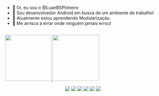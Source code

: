 - 👋 Oi, eu sou o @LuanBSPinheiro
- 👀 Sou desenvolvedor Android em busca de um ambiente de trabalho!
- 🌱 Atualmente estou aprendendo Modularização.
- 💞️ Me arrisco a errar onde ninguém jamais errou!
##
 <div>
   <a href="https://github.com/LuanBSPinheiro">
     <img height="150em" src="https://github-readme-stats.vercel.app/api?username=LuanBSPinheiro&show_icons=true&theme=blueberry&include_all_commits=true&count_private=true"/>
     <img height="150em" src="https://github-readme-stats.vercel.app/api/top-langs/?username=LuanBSPinheiro&theme=blueberry"/></a>
  </div>
 <p align="center">
  <a href= "https://wa.me/5561985055826">
     <img src="https://img.shields.io/badge/WhatsApp-25D366?style=for-the-badge&logo=whatsapp&logoColor=white"></a>
   <a href="https://linkedin.com/in/luanbspinheiro">
     <img src="https://img.shields.io/badge/LinkedIn-0077B5?style=for-the-badge&logo=linkedin&logoColor=white"></a>
  <a href="mailto:luanspinheiro@gmail.com">
     <img src="https://img.shields.io/badge/Gmail-D14836?style=for-the-badge&logo=gmail&logoColor=white"></a>
  <a href="https://github.com/LuanBSPinheiro">
    <img src="https://img.shields.io/badge/GitHub-100000?style=for-the-badge&logo=github&logoColor=white"></a>
   <a href="https://kotlinlang.org">
    <img src="https://img.shields.io/badge/Android-3DDC84?style=for-the-badge&logo=android&logoColor=white"></a>
   <a href="https://kotlinlang.org">
    <img src="https://img.shields.io/badge/Kotlin-0095D5?&style=for-the-badge&logo=kotlin&logoColor=white"></a>
</p>
